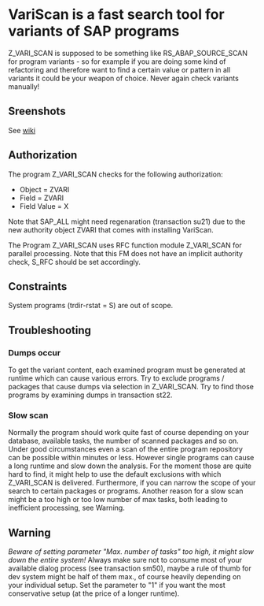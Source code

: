 # VariScan is a fast search tool for variants of SAP programs

Z_VARI_SCAN is supposed to be something like RS_ABAP_SOURCE_SCAN for program variants - so for example if you are doing some kind of refactoring and therefore want to find a certain value or pattern in all variants it could be your weapon of choice. Never again check variants manually!

## Sreenshots
See [wiki](https://github.com/striezl/VariScan/wiki)

## Authorization

The program Z_VARI_SCAN checks for the following authorization:
* Object = ZVARI
* Field = ZVARI
* Field Value = X

Note that SAP_ALL might need regenaration (transaction su21) due to the new authority object ZVARI that comes with installing VariScan.

The Program Z_VARI_SCAN uses RFC function module Z_VARI_SCAN for parallel processing. Note that this FM does not have an implicit authority check, S_RFC should be set accordingly.

## Constraints

System programs (trdir-rstat = S) are out of scope.

## Troubleshooting

### Dumps occur 

To get the variant content, each examined program must be generated at runtime which can cause various errors.  Try to exclude programs / packages that cause dumps via selection in Z_VARI_SCAN. Try to find those programs by examining dumps in transaction st22.

### Slow scan

Normally the program should work quite fast of course depending on your database, available tasks, the number of scanned packages and so on. Under good circumstances even a scan of the entire program repository can be possible within minutes or less. However single programs can cause a long runtime and slow down the analysis. For the moment those are quite hard to find, it might help to use the default exclusions with which Z_VARI_SCAN is delivered. Furthermore, if you can narrow the scope of your search to certain packages or programs. Another reason for a slow scan might be a too high or too low number of max tasks, both leading to inefficient processing, see Warning.
 
 ## Warning
 *Beware of setting parameter "Max. number of tasks" too high, it might slow down the entire system!* Always make sure not to consume most of your available dialog process (see transaction sm50), maybe a rule of thumb for dev system might be half of them max., of course heavily depending on your individual setup. Set the parameter to "1" if you want the most conservative setup (at the price of a longer runtime).
